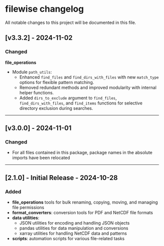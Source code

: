 # filewise changelog

All notable changes to this project will be documented in this file.

## [v3.3.2] - 2024-11-02 

### Changed

**file_operations**
- Module `path_utils`:
	- Enhanced `find_files` and `find_dirs_with_files` with new `match_type` options for flexible pattern matching.
	- Removed redundant methods and improved modularity with internal helper functions.
	- Added `dirs_to_exclude` argument to `find_files`, `find_dirs_with_files`, and `find_items` functions for selective directory exclusion during searches.

---

## [v3.0.0] - 2024-11-01

### Changed
- For all files contained in this package, package names in the absolute imports have been relocated

---

## [2.1.0] - Initial Release - 2024-10-28

### Added
- **file_operations** tools for bulk renaming, copying, moving, and managing file permissions
- **format_converters**: conversion tools for PDF and NetCDF file formats
- **data utilities**:
	- JSON utilities for encoding and handling JSON objects
	- pandas utilities for data manipulation and conversions
	- xarray utilities for handling NetCDF data and patterns
- **scripts**: automation scripts for various file-related tasks
